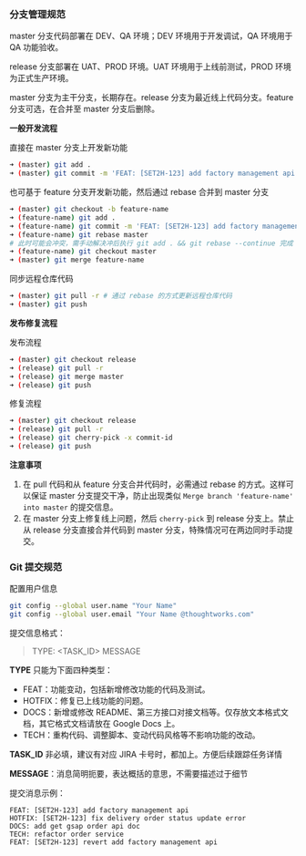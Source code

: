 ### 分支管理规范

master 分支代码部署在 DEV、QA 环境；DEV 环境用于开发调试，QA 环境用于 QA 功能验收。

release 分支部署在 UAT、PROD 环境。UAT 环境用于上线前测试，PROD 环境为正式生产环境。

master 分支为主干分支，长期存在。release 分支为最近线上代码分支。feature 分支可选，在合并至 master 分支后删除。


**一般开发流程**

直接在 master 分支上开发新功能
```sh
➜ (master) git add .
➜ (master) git commit -m 'FEAT: [SET2H-123] add factory management api'
```

也可基于 feature 分支开发新功能，然后通过 rebase 合并到 master 分支
```sh
➜ (master) git checkout -b feature-name
➜ (feature-name) git add .
➜ (feature-name) git commit -m 'FEAT: [SET2H-123] add factory management api'
➜ (feature-name) git rebase master
# 此时可能会冲突，需手动解决冲后执行 git add . && git rebase --continue 完成 rebase
➜ (feature-name) git checkout master
➜ (master) git merge feature-name
```

同步远程仓库代码
```sh
➜ (master) git pull -r # 通过 rebase 的方式更新远程仓库代码
➜ (master) git push
```

**发布修复流程**

发布流程
```sh
➜ (master) git checkout release
➜ (release) git pull -r
➜ (release) git merge master
➜ (release) git push
```

修复流程
```sh
➜ (master) git checkout release
➜ (release) git pull -r
➜ (release) git cherry-pick -x commit-id
➜ (release) git push
```
**注意事项** 
1. 在 pull 代码和从 feature 分支合并代码时，必需通过 rebase 的方式。这样可以保证 master 分支提交干净，防止出现类似 `Merge branch 'feature-name' into master` 的提交信息。
2. 在 master 分支上修复线上问题，然后 `cherry-pick` 到 release 分支上。禁止从 release 分支直接合并代码到 master 分支，特殊情况可在两边同时手动提交。

### Git 提交规范

配置用户信息

```sh
git config --global user.name "Your Name"
git config --global user.email "Your Name @thoughtworks.com"
```

提交信息格式：
> TYPE: <TASK_ID> MESSAGE

**TYPE** 只能为下面四种类型：
- FEAT：功能变动，包括新增修改功能的代码及测试。
- HOTFIX：修复已上线功能的问题。
- DOCS：新增或修改 README、第三方接口对接文档等。仅存放文本格式文档，其它格式文档请放在 Google Docs 上。
- TECH：重构代码、调整脚本、变动代码风格等不影响功能的改动。

**TASK_ID** 非必填，建议有对应 JIRA 卡号时，都加上。方便后续跟踪任务详情

**MESSAGE**：消息简明扼要，表达概括的意思，不需要描述过于细节

提交消息示例：
```
FEAT: [SET2H-123] add factory management api
HOTFIX: [SET2H-123] fix delivery order status update error
DOCS: add get gsap order api doc
TECH: refactor order service
FEAT: [SET2H-123] revert add factory management api
```
